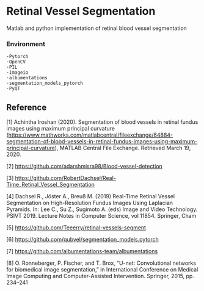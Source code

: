 # Retinal Vessel Segmentation
  Matlab and python implementation of retinal blood vessel segmentation



### Environment

```
·Pytorch
·OpenCV
·PIL
·imageio
·albumentations
·segmentation_models_pytorch
·PyQT
```



## Reference

[1] Achintha Iroshan (2020). Segmentation of blood vessels in retinal fundus images using maximum principal curvature (https://www.mathworks.com/matlabcentral/fileexchange/64884-segmentation-of-blood-vessels-in-retinal-fundus-images-using-maximum-principal-curvature), MATLAB Central File Exchange. Retrieved March 19, 2020. 

[2] https://github.com/adarshmisra98/Blood-vessel-detection

[3] https://github.com/RobertDachsel/Real-Time_Retinal_Vessel_Segmentation

[4] Dachsel R., Jöster A., Breuß M. (2019) Real-Time Retinal Vessel Segmentation on High-Resolution Fundus Images Using Laplacian Pyramids. In: Lee C., Su Z., Sugimoto A. (eds) Image and Video Technology. PSIVT 2019. Lecture Notes in Computer Science, vol 11854. Springer, Cham

[5] https://github.com/Teeerry/retinal-vessels-segment

[6] https://github.com/qubvel/segmentation_models.pytorch

[7] https://github.com/albumentations-team/albumentations

[8] O. Ronneberger, P. Fischer, and T. Brox, “U-net: Convolutional networks for biomedical image segmentation,” in International Conference on Medical Image Computing and Computer-Assisted Intervention. Springer, 2015, pp. 234–241  